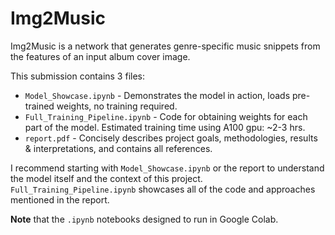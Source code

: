 # Img2Music

Img2Music is a network that generates genre-specific music snippets from the features of an input album cover image.

This submission contains 3 files:
- `Model_Showcase.ipynb` - Demonstrates the model in action, loads pre-trained weights, no training required.
- `Full_Training_Pipeline.ipynb` - Code for obtaining weights for each part of the model. Estimated training time using A100 gpu: ~2-3 hrs.
- `report.pdf` - Concisely describes project goals, methodologies, results & interpretations, and contains all references.

I recommend starting with `Model_Showcase.ipynb` or the report to understand the model itself and the context of this project.
`Full_Training_Pipeline.ipynb` showcases all of the code and approaches mentioned in the report.

**Note** that the `.ipynb` notebooks designed to run in Google Colab.